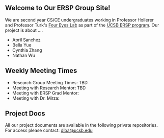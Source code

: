 ## Welcome to Our ERSP Group Site!

We are second year CS/CE undergraduates working in Professor Hollerer and Professor Turk's [Four Eyes Lab](http://ilab.cs.ucsb.edu/) as part of the [UCSB ERSP program](https://sites.google.com/site/erspucsb/home). Our project is about ....


* April Sanchez
* Bella Yue
* Cynthia Zhang
* Nathan Wu  


## Weekly Meeting Times

* Research Group Meeting Times: TBD
* Meeting with Research Mentor: TBD
* Meeting with ERSP Grad Mentor:
* Meeting with Dr. Mirza:



## Project Docs
All our project documents are available in the following private repositories. For access please contact: diba@ucsb.edu
